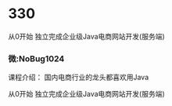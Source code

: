 # 330
从0开始 独立完成企业级Java电商网站开发(服务端)
### 微:NoBug1024 


课程介绍：
国内电商行业的龙头都喜欢用Java

从0开始 独立完成企业级Java电商网站开发(服务端)
